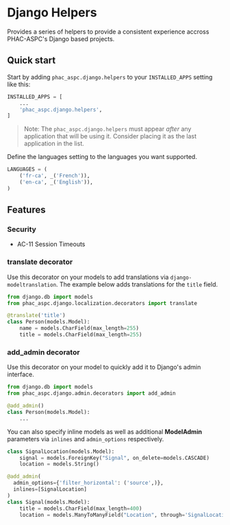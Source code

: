 # Django Helpers

Provides a series of helpers to provide a consistent experience accross 
PHAC-ASPC's Django based projects.

## Quick start

Start by adding `phac_aspc.django.helpers` to your `INSTALLED_APPS`
setting like this:

```python
INSTALLED_APPS = [
    ...
    'phac_aspc.django.helpers',
]
```

> Note: The `phac_aspc.django.helpers` must appear *after* any
> application that will be using it.  Consider placing it as the
> last application in the list.

Define the languages setting to the languages you want supported.

```python
LANGUAGES = (
    ('fr-ca', _('French')),
    ('en-ca', _('English')),
)
```

## Features

### Security


- AC-11 Session Timeouts




### translate decorator

Use this decorator on your models to add translations via 
`django-modeltranslation`.  The example below adds translations for the
`title` field.

```python
from django.db import models
from phac_aspc.django.localization.decorators import translate

@translate('title')
class Person(models.Model):
    name = models.CharField(max_length=255)
    title = models.CharField(max_length=255)
```

### add_admin decorator

Use this decorator on your model to quickly add it to Django's admin interface.

```python
from django.db import models
from phac_aspc.django.admin.decorators import add_admin

@add_admin()
class Person(models.Model):
    ...
```

You can also specify inline models as well as additional **ModelAdmin**
parameters via `inlines` and `admin_options` respectively.

```python
class SignalLocation(models.Model):
    signal = models.ForeignKey("Signal", on_delete=models.CASCADE)
    location = models.String()

@add_admin(
  admin_options={'filter_horizontal': ('source',)},
  inlines=[SignalLocation]
)
class Signal(models.Model):
    title = models.CharField(max_length=400)
    location = models.ManyToManyField("Location", through='SignalLocation')
```

